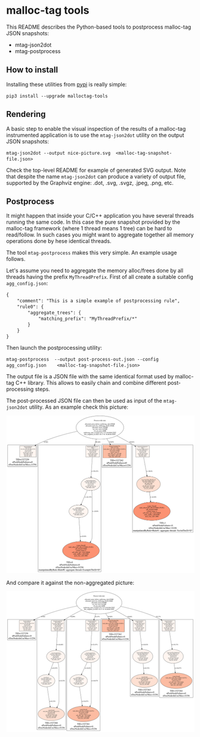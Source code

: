 # malloc-tag tools

This README describes the Python-based tools to postprocess malloc-tag JSON snapshots:

* mtag-json2dot
* mtag-postprocess

## How to install

Installing these utilities from [pypi](https://pypi.org/project/malloctag-tools/) is really simple:

```
pip3 install --upgrade malloctag-tools
```

## Rendering

A basic step to enable the visual inspection of the results of a malloc-tag instrumented application is to use 
the `mtag-json2dot` utility on the output JSON snapshots:

```
mtag-json2dot --output nice-picture.svg  <malloc-tag-snapshot-file.json>
```

Check the top-level README for example of generated SVG output.
Note that despite the name `mtag-json2dot` can produce a variety of output file, supported by the Graphviz engine: .dot, .svg, .svgz, .jpeg, .png, etc.


## Postprocess 

It might happen that inside your C/C++ application you have several threads running the same code.
In this case the pure snapshot provided by the malloc-tag framework (where 1 thread means 1 tree) can be hard to read/follow.
In such cases you might want to aggregate together all memory operations done by hese identical threads.

The tool `mtag-postprocess` makes this very simple. An example usage follows.

Let's assume you need to aggregate the memory alloc/frees done by all threads having the prefix `MyThreadPrefix`.
First of all create a suitable config `agg_config.json`:

```
{
    "comment": "This is a simple example of postprocessing rule",
    "rule0": {
        "aggregate_trees": {
            "matching_prefix": "MyThreadPrefix/*"
        }
    }
}
```

Then launch the postprocessing utility:

```
mtag-postprocess  --output post-process-out.json --config agg_config.json    <malloc-tag-snapshot-file.json>
```

The output file is a JSON file with the same identical format used by malloc-tag C++ library.
This allows to easily chain and combine different post-processing steps.

The post-processed JSON file can then be used as input of the `mtag-json2dot` utility.
As an example check this picture: 

![multithread_aggregated_example_svg](../examples/multithread/multithread_stats.aggregated.svg?raw=true "Malloc-tag aggregated output")

And compare it against the non-aggregated picture:

![multithread_example_svg](../examples/multithread/multithread_stats.dot.svg?raw=true "Malloc-tag output for MULTITHREAD example")

